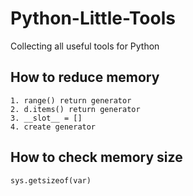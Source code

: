 # Python-Little-Tools
Collecting all useful tools for Python
## How to reduce memory
```
1. range() return generator
2. d.items() return generator
3. __slot__ = []
4. create generator
```
## How to check memory size
```
sys.getsizeof(var)
```
